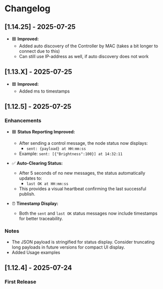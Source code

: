# Changelog

## [1.14.25] - 2025-07-25
- 🟦 **Improved:**
    - Added auto discovery of the Controller by MAC (takes a bit longer to connect due to this)
    - Can still use IP-address as well, if auto discovery does not work


## [1.13.X] - 2025-07-25
- 🟦 **Improved:**
    - Added ms to timestamps

## [1.12.5] - 2025-07-25

### Enhancements

- 🟦 **Status Reporting Improved:**
  - After sending a control message, the node status now displays:
    - `sent: {payload} at HH:mm:ss`
  - Example: `sent: [{"Brightness":100}] at 14:32:11`

- ✅ **Auto-Clearing Status:**
  - After 5 seconds of no new messages, the status automatically updates to:
    - `last OK at HH:mm:ss`
  - This provides a visual heartbeat confirming the last successful publish.

- ⏰ **Timestamp Display:**
  - Both the `sent` and `last OK` status messages now include timestamps for better traceability.

### Notes

- The JSON payload is stringified for status display. Consider truncating long payloads in future versions for compact UI display.
- Added Usage examples

## [1.12.4] - 2025-07-24

### First Release